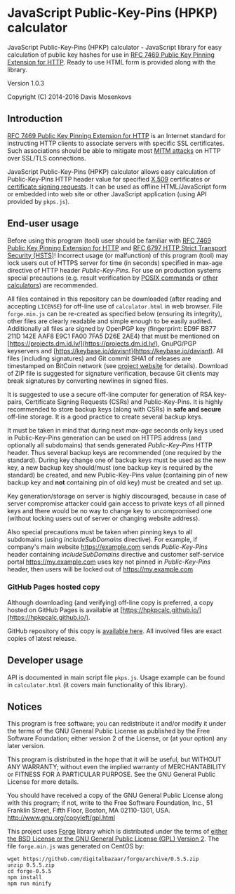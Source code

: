 JavaScript Public-Key-Pins (HPKP) calculator
===============
JavaScript Public-Key-Pins (HPKP) calculator - JavaScript library for easy calculation of public key hashes for use in 
[RFC 7469 Public Key Pinning Extension for HTTP](https://tools.ietf.org/html/rfc7469). 
Ready to use HTML form is provided along with the library.

Version 1.0.3

Copyright (C) 2014-2016 Davis Mosenkovs

## Introduction

[RFC 7469 Public Key Pinning Extension for HTTP](https://tools.ietf.org/html/rfc7469) is an Internet standard 
for instructing HTTP clients to associate servers with specific SSL certificates. Such associations should 
be able to mitigate most [MITM attacks](https://en.wikipedia.org/wiki/Man-in-the-middle_attack) on HTTP over 
SSL/TLS connections.

JavaScript Public-Key-Pins (HPKP) calculator allows easy calculation of Public-Key-Pins HTTP header value for specified 
[X.509](https://en.wikipedia.org/wiki/X.509) certificates or [certificate signing requests](https://en.wikipedia.org/wiki/Certificate_signing_request). 
It can be used as offline HTML/JavaScript form or embedded into web site or other JavaScript application (using API provided by `pkps.js`).

## End-user usage

Before using this program (tool) user should be familiar with [RFC 7469 Public Key Pinning Extension for HTTP](https://tools.ietf.org/html/rfc7469) 
and [RFC 6797 HTTP Strict Transport Security (HSTS)](https://tools.ietf.org/html/rfc6797)! Incorrect usage (or malfunction) 
of this program (tool) may lock users out of HTTPS server for time (in seconds) specified in max-age directive of 
HTTP header _Public-Key-Pins_. For use on production systems special precautions (e.g. result verification by 
[POSIX commands](https://tools.ietf.org/html/rfc7469#appendix-A) or 
[other calculators](https://projects.dm.id.lv/Public-Key-Pins_calculator#Other_HPKP_calculators)) are recommended. 

All files contained in this repository can be downloaded (after reading and accepting `LICENSE`) for off-line use of `calculator.html` in web browser. 
File `forge.min.js` can be re-created as specified below (ensuring its integrity), other files are clearly readable and simple enough to be easily audited. 
Additionally all files are signed by OpenPGP key (fingerprint: ED9F BB77 211D 142E AAF8 E9C1 FA00 7FA5 D26E 2AE4) that must be mentioned on 
[https://projects.dm.id.lv/](https://projects.dm.id.lv/), GnuPG/PGP keyservers and [https://keybase.io/davisnt](https://keybase.io/davisnt). 
All files (including signatures) and Git commit SHA1 of releases are timestamped on BitCoin network (see 
[project website](https://projects.dm.id.lv/Public-Key-Pins_calculator) for details). 
Download of ZIP file is suggested for signature verification, because Git clients may break signatures by converting newlines in signed files.

It is suggested to use a secure off-line computer for generation of RSA key-pairs, Certificate Signing Requests (CSRs) and Public-Key-Pins.
It is highly recommended to store backup keys (along with CSRs) in **safe and secure** off-line storage. 
It is a good practice to create several backup keys.

It must be taken in mind that during next _max-age_ seconds only keys used in Public-Key-Pins generation can be used on HTTPS address (and optionally 
all subdomains) that sends generated _Public-Key-Pins_ HTTP header. Thus several backup keys are recommended (one required by the standard).
During key change one of backup keys must be used as the new key, a new backup key should/must (one backup key is required by the standard) 
be created, and new Public-Key-Pins value (containing pin of new backup key and **not** containing pin of old key) must be created and set up.

Key generation/storage on server is highly discouraged, because in case of server compromise attacker could gain access to private keys 
of all pinned keys and there would be no way to change key to uncompromised one (without locking users out of server or changing website address).

Also special precautions must be taken when pinning keys to all subdomains (using _includeSubDomains_ directive). 
For example, if company's main website https://example.com sends _Public-Key-Pins_ header containing _includeSubDomains_ directive and 
customer self-service portal https://my.example.com uses key not pinned in _Public-Key-Pins_ header, then users will be locked out of https://my.example.com

### GitHub Pages hosted copy

Although downloading (and verifying) off-line copy is preferred, a copy hosted on GitHub Pages is available at [https://hpkpcalc.github.io/](https://hpkpcalc.github.io/).

GitHub repository of this copy is [available here](https://github.com/hpkpcalc/hpkpcalc.github.io). All involved files are exact copies of latest release. 

## Developer usage

API is documented in main script file `pkps.js`. Usage example can be found in `calculator.html` (it covers main functionality of this library).

## Notices

This program is free software; you can redistribute it and/or
modify it under the terms of the GNU General Public License
as published by the Free Software Foundation; either version 2
of the License, or (at your option) any later version.

This program is distributed in the hope that it will be useful,
but WITHOUT ANY WARRANTY; without even the implied warranty of
MERCHANTABILITY or FITNESS FOR A PARTICULAR PURPOSE.  See the
GNU General Public License for more details.

You should have received a copy of the GNU General Public License
along with this program; if not, write to the Free Software
Foundation, Inc., 51 Franklin Street, Fifth Floor, Boston, MA  02110-1301, USA.
http://www.gnu.org/copyleft/gpl.html

This project uses [Forge](https://github.com/digitalbazaar/forge) library which is distributed under the 
terms of [either the BSD License or the GNU General Public License (GPL) Version 2](https://github.com/digitalbazaar/forge/blob/master/LICENSE).
The file `forge.min.js` was generated on CentOS by:

    wget https://github.com/digitalbazaar/forge/archive/0.5.5.zip
    unzip 0.5.5.zip
    cd forge-0.5.5
    npm install
    npm run minify

